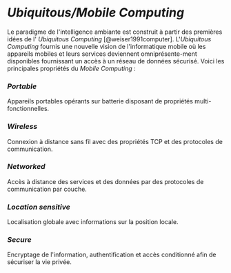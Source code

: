 # *Ubiquitous/Mobile Computing*

Le paradigme de l'intelligence ambiante est construit à partir des premières idées de l' *Ubiquitous Computing* [@weiser1991computer]. L'*Ubiquitous Computing* fournis une nouvelle vision de l'informatique mobile où les appareils mobiles et leurs services deviennent omniprésente-ment disponibles fournissant un accès à un réseau de données sécurisé.
Voici les principales propriétés du *Mobile Computing* :

### *Portable*

Appareils portables opérants sur batterie disposant de propriétés multi-fonctionnelles.

### *Wireless*

Connexion à distance sans fil avec des propriétés TCP et des protocoles de communication.

### *Networked*

Accès à distance des services et des données par des protocoles de communication par couche.

### *Location sensitive*

Localisation globale avec informations sur la position locale.

### *Secure*

Encryptage de l'information, authentification et accès conditionné afin de sécuriser la vie privée.  
